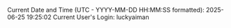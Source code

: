 Current Date and Time (UTC - YYYY-MM-DD HH:MM:SS formatted): 2025-06-25 19:25:02
Current User's Login: luckyaiman
